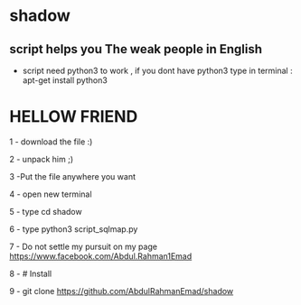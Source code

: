 # shadow
script helps you The weak people in English
--------------

 -  script need python3 to work , if you dont have python3 type in terminal : apt-get install python3

# HELLOW FRIEND 

1 - download the file :)

2 - unpack him ;)

3 -Put the file anywhere you want

4 - open new terminal

5 - type cd shadow

6 - type python3 script_sqlmap.py

7 - Do not settle my pursuit on my page https://www.facebook.com/Abdul.Rahman1Emad

8 - # Install 

9 - git clone https://github.com/AbdulRahmanEmad/shadow
